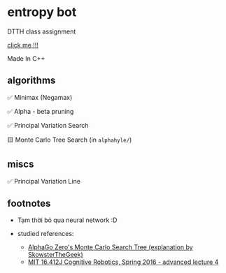 # entropy bot

DTTH class assignment

[click me !!!](https://www.codecup.nl/entropy/rules.php)

Made In C++

## algorithms

✅ Minimax (Negamax)

✅ Alpha - beta pruning

✅ Principal Variation Search

🟨 Monte Carlo Tree Search (in `alphahyle/`)

## miscs

✅ Principal Variation Line

## footnotes

- Tạm thời bỏ qua neural network :D

- studied references:
  - [AlphaGo Zero's Monte Carlo Search Tree (explanation by SkowsterTheGeek)](https://www.youtube.com/watch?v=NjeYgIbPMmg)
  - [MIT 16.412J Cognitive Robotics, Spring 2016 - advanced lecture 4](https://www.youtube.com/watch?v=xmImNoDc9Z4)
